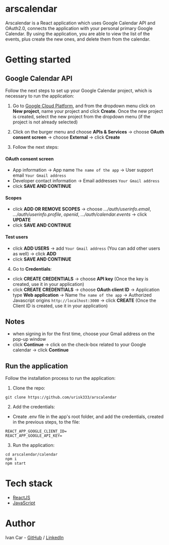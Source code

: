 # arscalendar

Arscalendar is a React application which uses Google Calendar API and OAuth2.0, connects the application with your personal primary Google Calendar. By using the application, you are able to view the list of the events, plus create the new ones, and delete them from the calendar.


# Getting started

## Google Calendar API 

Follow the next steps to set up your Google Calendar project, which is necessary to run the application:

1. Go to [Google Cloud Platform](https://console.cloud.google.com), and from the dropdown menu click on **New project**, name your project and click **Create**. Once the new project is created, select the new project from the dropdown menu (if the project is not already selected)

2. Click on the burger menu and choose **APIs & Services** -> choose **OAuth consent screen** -> choose **External** -> click **Create**

3. Follow the next steps:

#### OAuth consent screen

- App information -> App name `The name of the app` -> User support email `Your Gmail address`
- Developer contact information -> Email addresses `Your Gmail address`
- click **SAVE AND CONTINUE**

#### Scopes

- click **ADD OR REMOVE SCOPES** -> choose *.../auth/userinfo.email*, *.../auth/userinfo.profile*, *openid*, *.../auth/calendar.events* -> click **UPDATE**
- click **SAVE AND CONTINUE**

#### Test users

- click **ADD USERS** -> add `Your Gmail address` (You can add other users as well) -> click **ADD**
- click **SAVE AND CONTINUE**

4. Go to **Credentials**:

- click **CREATE CREDENTIALS** -> choose **API key** (Once the key is created, use it in your application)
- click **CREATE CREDENTIALS** -> choose **OAuth client ID** -> Application type **Web application** -> Name `The name of the app` -> Authorized Javascript origins `http://localhost:3000` -> click **CREATE** (Once the Client ID is created, use it in your application)


## Notes

- when signing in for the first time, choose your Gmail address on the pop-up window
- click **Continue** -> click on the check-box related to your Google calendar -> click **Continue**


## Run the application

Follow the installation process to run the application:

1. Clone the repo:
```
git clone https://github.com/urisk333/arscalendar
```

2. Add the credentials:

- Create .env file in the app's root folder, and add the credentials, created in the previous steps, to the file:
```
REACT_APP_GOOGLE_CLIENT_ID=
REACT_APP_GOOGLE_API_KEY=
```

3. Run the application:
```
cd arscalendar/calendar
npm i
npm start
```


# Tech stack

- [ReactJS](https://reactjs.org)
- [JavaScript](https://developer.mozilla.org/en-US/docs/Web/JavaScript)


# Author

Ivan Car - [GitHub](https://github.com/urisk333) / [LinkedIn](https://www.linkedin.com/in/ivan-car/)
